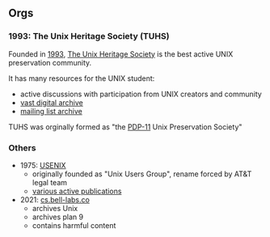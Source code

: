 ## Orgs

### 1993: The Unix Heritage Society (TUHS)

Founded in [1993](https://lwn.net/Articles/725297/), [The Unix Heritage Society](https://www.tuhs.org/) is the best active UNIX preservation community.

It has many resources for the UNIX student:

   - active discussions with participation from UNIX creators and community
   - [vast digital archive](https://wiki.tuhs.org/doku.php?id=source:unix_archive)
   - [mailing list archive](https://minnie.tuhs.org/pipermail/tuhs/)

TUHS was orginally formed as "the [PDP-11](./hardware.md) Unix Preservation Society"
### Others

 * 1975: [USENIX](https://en.wikipedia.org/wiki/USENIX)
   - originally founded as "Unix Users Group", rename forced by AT&T legal team
   - [various active publications](https://www.usenix.org/publications)
 * 2021: [cs.bell-labs.co](http://cs.bell-labs.co/)
   - archives Unix
   - archives plan 9
   - contains harmful content
